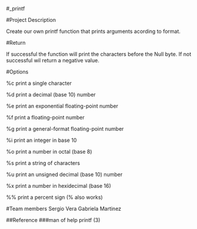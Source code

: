 #_printf

#Project Description

Create our own printf function that prints arguments acording to format. 

#Return

If successful the function will print the characters before the Null byte. 
If not successful wil return a negative value.

#Options

%c print a single character

%d print a decimal (base 10) number

%e print an exponential floating-point number

%f print a floating-point number

%g print a general-format floating-point number

%i print an integer in base 10

%o print a number in octal (base 8)

%s print a string of characters

%u print an unsigned decimal (base 10) number

%x print a number in hexidecimal (base 16)

%% print a percent sign (\% also works)

#Team members
Sergio Vera
Gabriela Martinez

##Reference
###man of help
printf (3)


